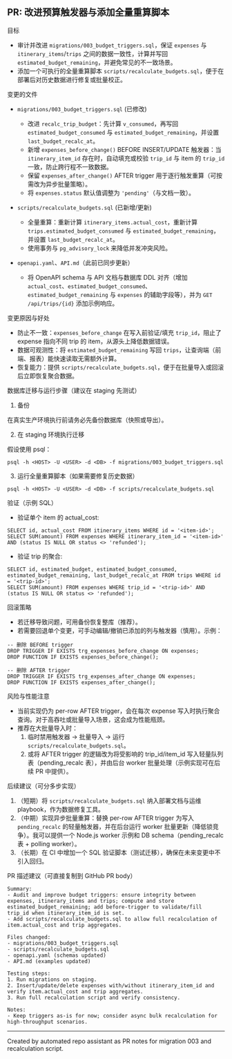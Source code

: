 ## PR: 改进预算触发器与添加全量重算脚本

目标
- 审计并改进 `migrations/003_budget_triggers.sql`，保证 `expenses` 与 `itinerary_items`/`trips` 之间的数据一致性，计算并写回 `estimated_budget_remaining`，并避免常见的不一致场景。
- 添加一个可执行的全量重算脚本 `scripts/recalculate_budgets.sql`，便于在部署后对历史数据进行修复或批量校正。

变更的文件
- `migrations/003_budget_triggers.sql` (已修改)
  - 改进 `recalc_trip_budget`：先计算 `v_consumed`，再写回 `estimated_budget_consumed` 与 `estimated_budget_remaining`，并设置 `last_budget_recalc_at`。
  - 新增 `expenses_before_change()` BEFORE INSERT/UPDATE 触发器：当 `itinerary_item_id` 存在时，自动填充或校验 `trip_id` 与 item 的 `trip_id` 一致，防止跨行程不一致数据。
  - 保留 `expenses_after_change()` AFTER trigger 用于逐行触发重算（可按需改为异步批量策略）。
  - 将 `expenses.status` 默认值调整为 `'pending'`（与文档一致）。

- `scripts/recalculate_budgets.sql` (已新增/更新)
  - 全量重算：重新计算 `itinerary_items.actual_cost`，重新计算 `trips.estimated_budget_consumed` 与 `estimated_budget_remaining`，并设置 `last_budget_recalc_at`。
  - 使用事务与 `pg_advisory_lock` 来降低并发冲突风险。

- `openapi.yaml`、`API.md`（此前已同步更新）
  - 将 OpenAPI schema 与 API 文档与数据库 DDL 对齐（增加 `actual_cost`、`estimated_budget_consumed`、`estimated_budget_remaining` 与 `expenses` 的辅助字段等），并为 `GET /api/trips/{id}` 添加示例响应。

变更原因与好处
- 防止不一致：`expenses_before_change` 在写入前验证/填充 `trip_id`，阻止了 expense 指向不同 trip 的 item，从源头上降低数据错误。
- 数据可观测性：将 `estimated_budget_remaining` 写回 `trips`，让查询端（前端、报表）能快速读取无需额外计算。
- 恢复能力：提供 `scripts/recalculate_budgets.sql`，便于在批量导入或回滚后立即恢复聚合数据。

数据库迁移与运行步骤（建议在 staging 先测试）

1) 备份

在真实生产环境执行前请务必先备份数据库（快照或导出）。

2) 在 staging 环境执行迁移

假设使用 psql：

```
psql -h <HOST> -U <USER> -d <DB> -f migrations/003_budget_triggers.sql
```

3) 运行全量重算脚本（如果需要修复历史数据）

```
psql -h <HOST> -U <USER> -d <DB> -f scripts/recalculate_budgets.sql
```

验证（示例 SQL）

- 验证单个 item 的 actual_cost:

```
SELECT id, actual_cost FROM itinerary_items WHERE id = '<item-id>';
SELECT SUM(amount) FROM expenses WHERE itinerary_item_id = '<item-id>' AND (status IS NULL OR status <> 'refunded');
```

- 验证 trip 的聚合:

```
SELECT id, estimated_budget, estimated_budget_consumed, estimated_budget_remaining, last_budget_recalc_at FROM trips WHERE id = '<trip-id>';
SELECT SUM(amount) FROM expenses WHERE trip_id = '<trip-id>' AND (status IS NULL OR status <> 'refunded');
```

回滚策略
- 若迁移导致问题，可用备份恢复整库（推荐）。
- 若需要回退单个变更，可手动编辑/撤销已添加的列与触发器（慎用）。示例：

```
-- 删除 BEFORE trigger
DROP TRIGGER IF EXISTS trg_expenses_before_change ON expenses;
DROP FUNCTION IF EXISTS expenses_before_change();

-- 删除 AFTER trigger
DROP TRIGGER IF EXISTS trg_expenses_after_change ON expenses;
DROP FUNCTION IF EXISTS expenses_after_change();
```

风险与性能注意
- 当前实现仍为 per-row AFTER trigger，会在每次 expense 写入时执行聚合查询。对于高吞吐或批量导入场景，这会成为性能瓶颈。
- 推荐在大批量导入时：
  1) 临时禁用触发器 -> 批量导入 -> 运行 `scripts/recalculate_budgets.sql`。
  2) 或将 AFTER trigger 的逻辑改为将受影响的 trip_id/item_id 写入轻量队列表（pending_recalc 表），并由后台 worker 批量处理（示例实现可在后续 PR 中提供）。

后续建议（可分多步实现）
1. （短期）将 `scripts/recalculate_budgets.sql` 纳入部署文档与运维 playbook，作为数据修复工具。
2. （中期）实现异步批量重算：替换 per-row AFTER trigger 为写入 `pending_recalc` 的轻量触发器，并在后台运行 worker 批量更新（降低锁竞争）。我可以提供一个 Node.js worker 示例和 DB schema（pending_recalc 表 + polling worker）。
3. （长期）在 CI 中增加一个 SQL 验证脚本（测试迁移），确保在未来变更中不引入回归。

PR 描述建议（可直接复制到 GitHub PR body）

```
Summary:
- Audit and improve budget triggers: ensure integrity between expenses, itinerary_items and trips; compute and store estimated_budget_remaining; add before-trigger to validate/fill trip_id when itinerary_item_id is set.
- Add scripts/recalculate_budgets.sql to allow full recalculation of item.actual_cost and trip aggregates.

Files changed:
- migrations/003_budget_triggers.sql
- scripts/recalculate_budgets.sql
- openapi.yaml (schemas updated)
- API.md (examples updated)

Testing steps:
1. Run migrations on staging.
2. Insert/update/delete expenses with/without itinerary_item_id and verify item.actual_cost and trip aggregates.
3. Run full recalculation script and verify consistency.

Notes:
- Keep triggers as-is for now; consider async bulk recalculation for high-throughput scenarios.
```

---
Created by automated repo assistant as PR notes for migration 003 and recalculation script.

